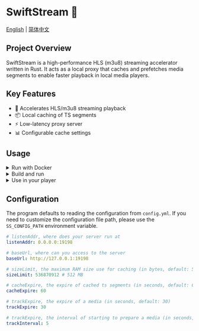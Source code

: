 # SwiftStream 🚀

[English](README.md) | [简体中文](README.zh-CN.md)

## Project Overview
SwiftStream is a high-performance HLS (m3u8) streaming accelerator written in Rust. It acts as a local proxy that caches and prefetches media segments to enable faster playback in local media players.  

## Key Features
- 🚀 Accelerates HLS/m3u8 streaming playback  
- 📦 Local caching of TS segments  
- ⚡ Low-latency proxy server  
- 📊 Configurable cache settings  

## Usage

<details>

<summary>Run with Docker</summary>

1. Write your `docker-compose.yml`  

    ```yaml
    services:
      swiftstream:
        image: ghcr.io/klrohias/swiftstream:latest
        container_name: swiftstream
        restart: always
        ports:
          - <your_expose_port>:<port_in_listenAddr>
        network_mode: bridge
        volumes:
          - /path/to/config.yml:/config.yml
    ```

2. Configuration  

    See [Configuration](#configuration)  
    
    > [!NOTE]
    > Normally, port in `baseUrl` should be same as the expose port

3. Run  

    ```shell
    docker compose up -d
    ```

</details>

<details>

<summary>Build and run</summary>

1. Clone and build  

    ```bash
    git clone https://github.com/your-repo/swiftstream-rs.git
    cd swiftstream-rs
    cargo build --release
    ```

2. Configuration  

    See [Configuration](#configuration)  

3. Run  

    ```shell
    ./target/release/swiftstream
    ```

</details>

<details>

<summary>Use in your player</summary>

1. For channels list  
    ```
    {baseUrl}/playlist?origin={originUrl}
    ```
    Example:
    ```
    http://127.0.0.1:11451/playlist?origin=http://some-website.com/my-tv-program-list.m3u8
    ```

2. For a single HLS stream  
    ```
    {baseUrl}/media?origin={originUrl}
    ```
    Example:
    ```
    http://127.0.0.1:11451/media?origin=http://some-website.com/stream-such-as-BBC.m3u8
    ```

</details>

## Configuration
The program defaults to reading the configuration from `config.yml`. If you need to customize the configuration file path, please use the `SS_CONFIG_PATH` environment variable.  

```yml
# listenAddr, where does your server run at
listenAddr: 0.0.0.0:19198

# baseUrl, where can you access to the server
baseUrl: http://127.0.0.1:19198

# sizeLimit, the maximum RAM size use for caching (in bytes, default: 536870912)
sizeLimit: 536870912 # 512 MB

# cacheExpire, the expire of cached ts segments (in seconds, default: 60)
cacheExpire: 60

# trackExpire, the expire of a media (in seconds, default: 30)
trackExpire: 30

# trackExpire, the interval of starting to prepare a media (in seconds, default: 5)
trackInterval: 5
```
